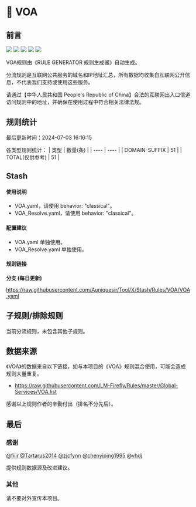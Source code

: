 # 🧸 VOA

## 前言

![](https://shields.io/badge/-移除重复规则-ff69b4) ![](https://shields.io/badge/-DOMAIN与DOMAIN--SUFFIX合并-green) ![](https://shields.io/badge/-DOMAIN--SUFFIX间合并-critical) ![](https://shields.io/badge/-DOMAIN--SUFFIX与DOMAIN--KEYWORD合并-blue) ![](https://shields.io/badge/-IP--CIDR(6)合并-blueviolet) 

VOA规则由《RULE GENERATOR 规则生成器》自动生成。

分流规则是互联网公共服务的域名和IP地址汇总，所有数据均收集自互联网公开信息，不代表我们支持或使用这些服务。

请通过【中华人民共和国 People's Republic of China】合法的互联网出入口信道访问规则中的地址，并确保在使用过程中符合相关法律法规。

## 规则统计

最后更新时间：2024-07-03 16:16:15

各类型规则统计：
| 类型 | 数量(条)  | 
| ---- | ----  |
| DOMAIN-SUFFIX | 51  | 
| TOTAL(仅供参考) | 51  | 


## Stash 

#### 使用说明
- VOA.yaml，请使用 behavior: "classical"。
- VOA_Resolve.yaml，请使用 behavior: "classical"。

#### 配置建议
- VOA.yaml 单独使用。
- VOA_Resolve.yaml 单独使用。

#### 规则链接
**分支 (每日更新)**

https://raw.githubusercontent.com/Auniquesir/Tool/X/Stash/Rules/VOA/VOA.yaml











## 子规则/排除规则


当前分流规则，未包含其他子规则。

## 数据来源

《VOA》的数据来自以下链接，如与本项目的《VOA》规则混合使用，可能会造成规则大量重复。

- https://raw.githubusercontent.com/LM-Firefly/Rules/master/Global-Services/VOA.list


感谢以上规则作者的辛勤付出（排名不分先后）。

## 最后

### 感谢

[@fiiir](https://github.com/fiiir) [@Tartarus2014](https://github.com/Tartarus2014) [@zjcfynn](https://github.com/zjcfynn) [@chenyiping1995](https://github.com/chenyiping1995) [@vhdj](https://github.com/vhdj)

提供规则数据源及改进建议。

### 其他

请不要对外宣传本项目。